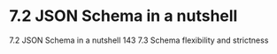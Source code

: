 # 7.2 JSON Schema in a nutshell

7.2 JSON Schema in a nutshell 143
7.3 Schema flexibility and strictness
